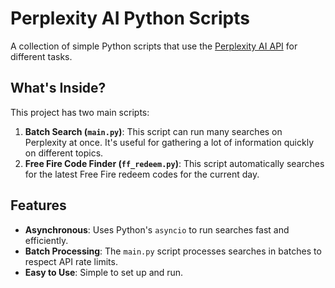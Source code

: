 # Perplexity AI Python Scripts

A collection of simple Python scripts that use the [Perplexity AI API](https://docs.perplexity.ai/) for different tasks.

## What's Inside?

This project has two main scripts:

1. **Batch Search (`main.py`)**: This script can run many searches on Perplexity at once. It's useful for gathering a lot of information quickly on different topics.
2. **Free Fire Code Finder (`ff_redeem.py`)**: This script automatically searches for the latest Free Fire redeem codes for the current day.

## Features

- **Asynchronous**: Uses Python's `asyncio` to run searches fast and efficiently.
- **Batch Processing**: The `main.py` script processes searches in batches to respect API rate limits.
- **Easy to Use**: Simple to set up and run.
